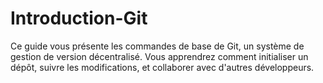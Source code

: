 # Introduction-Git
Ce guide vous présente les commandes de base de Git, un système de gestion de version décentralisé. Vous apprendrez comment initialiser un dépôt, suivre les modifications, et collaborer avec d'autres développeurs.

